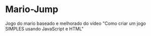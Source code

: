 # Mario-Jump
Jogo do mario baseado e melhorado do vídeo "Como criar um jogo SIMPLES usando JavaScript e HTML"
